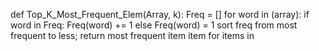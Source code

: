 def Top_K_Most_Frequent_Elem(Array, k):
    Freq = []
    for word in (array):
        if word in Freq:
            Freq(word) += 1
        else
            Freq(word) = 1
    sort freq from most frequent to less;
    return most frequent item item for items in 
